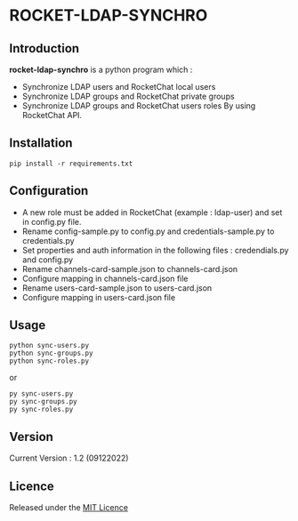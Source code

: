 # ROCKET-LDAP-SYNCHRO

## Introduction

**rocket-ldap-synchro** is a python program which  : 
- Synchronize LDAP users and RocketChat local users 
- Synchronize LDAP groups and RocketChat private groups
- Synchronize LDAP groups and RocketChat users roles
By using RocketChat API. 

## Installation

    pip install -r requirements.txt

## Configuration
- A new role must be added in RocketChat (example : ldap-user) and set in config.py file.
- Rename config-sample.py to config.py and credentials-sample.py to credentials.py
- Set properties and auth information in the following files : credendials.py and config.py
- Rename channels-card-sample.json to channels-card.json
- Configure mapping in channels-card.json file
- Rename users-card-sample.json to users-card.json
- Configure mapping in users-card.json file

## Usage

    python sync-users.py
    python sync-groups.py
    python sync-roles.py
or
    
    py sync-users.py
    py sync-groups.py
    py sync-roles.py

## Version
Current Version : 1.2 (09122022)

## Licence

Released under the [MIT Licence](https://opensource.org/licenses/MIT)